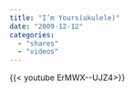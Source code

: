 ```yaml
---
title: "I’m Yours(ukulele)"
date: "2009-12-12"
categories:
  - "shares"
  - "videos"
---
```


<div style="width: 70vw;">{{< youtube ErMWX--UJZ4>}}</div>
